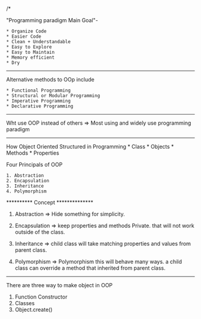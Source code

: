 
/*


"Programming paradigm Main Goal"-

    * Organize Code 
    * Easier Code 
    * Clean + Understandable 
    * Easy to Explore 
    * Easy to Maintain 
    * Memory efficient
    * Dry 



**************************************************
Alternative methods to OOp include

    * Functional Programming
    * Structural or Modular Programming
    * Imperative Programming
    * Declarative Programming



*******************************************************
Wht use OOP instead of others
=> Most using and widely use programming paradigm 



**************************************************
How Object Oriented Structured in Programming
    * Class
    * Objects
    * Methods
    * Properties



Four Principals of OOP

    1. Abstraction
    2. Encapsulation
    3. Inheritance
    4. Polymorphism


********** Concept **************

1. Abstraction   => Hide something for simplicity.

2. Encapsulation => keep properties and methods Private. that will not work outside of the class.

3. Inheritance  => child class will take matching properties and values from parent class.

4. Polymorphism => Polymorphism this will behave many ways. a child class can override a method that inherited from parent class.



*********************************
There are three way to make object in OOP
1. Function Constructor
2. Classes
3. Object.create()




